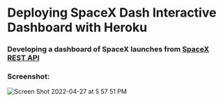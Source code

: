 # **Deploying SpaceX Dash Interactive Dashboard with Heroku**

### Developing a dashboard of SpaceX launches from [SpaceX REST API](https://github.com/r-spacex/SpaceX-API)

### Screenshot: 

![Screen Shot 2022-04-27 at 5 57 51 PM](https://user-images.githubusercontent.com/64438820/165638060-360820c4-07af-4530-b067-b16dc18021c0.png)

